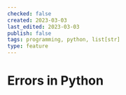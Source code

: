 ```yaml
---
checked: false
created: 2023-03-03
last_edited: 2023-03-03
publish: false
tags: programming, python, list[str]
type: feature
---
```

# Errors in Python
